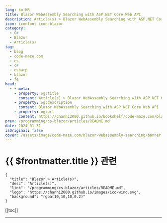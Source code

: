 ```yaml
---
lang: ko-KR
title: Blazor WebAssembly Searching with ASP.NET Core Web API
description: Article(s) > Blazor WebAssembly Searching with ASP.NET Core Web API
icon: iconfont icon-blazor
category: 
  - C#
  - Blazor
  - Article(s)
tag: 
  - blog
  - code-maze.com
  - cs
  - c#
  - csharp
  - blazor
  - fe
head:  
  - - meta:
    - property: og:title
      content: Article(s) > Blazor WebAssembly Searching with ASP.NET Core Web API
    - property: og:description
      content: Blazor WebAssembly Searching with ASP.NET Core Web API
    - property: og:url
      content: https://chanhi2000.github.io/bookshelf/code-maze.com/blazor-webassembly-searching.html
prev: /programming/cs-blazor/articles/README.md
date: 2024-01-31
isOriginal: false
cover: /assets/image/code-maze.com/blazor-webassembly-searching/banner.png
---
```


# {{ $frontmatter.title }} 관련

```component VPCard
{
  "title": "Blazor > Article(s)",
  "desc": "Article(s)",
  "link": "/programming/cs-blazor/articles/README.md",
  "logo": "https://chanhi2000.github.io/images/ico-wind.svg",
  "background": "rgba(10,10,10,0.2)"
}
```

[[toc]]

---

<SiteInfo
  name="Blazor WebAssembly Searching with ASP.NET Core Web API"
  desc="In this article, we are going to learn how to implement Blazor WebAssembly Searching functionality and optimize it to send only one request to the server."
  url="https://code-maze.com/blazor-webassembly-searching/"
  logo="/assets/image/code-maze.com/favicon.png"
  preview="/assets/image/code-maze.com/blazor-webassembly-searching/banner.png"/>

<!-- TODO: 작성 -->
